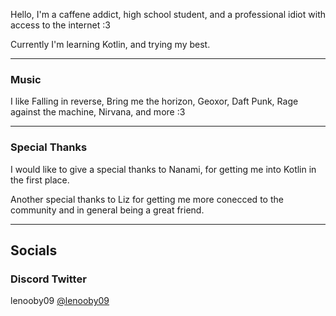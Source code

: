 Hello,
I'm a caffene addict, high school student, and a professional idiot with access to the internet :3

Currently I'm learning Kotlin, and trying my best.

---

### Music
I like Falling in reverse, Bring me the horizon, Geoxor, Daft Punk, Rage against the machine, Nirvana, and more :3

---

### Special Thanks
I would like to give a special thanks to Nanami, for getting me into Kotlin in the first place.

Another special thanks to Liz for getting me more conecced to the community and in general being a great friend.

---

## Socials


### Discord        Twitter
lenooby09       [@lenooby09](https://twitter.com/lenooby09)
